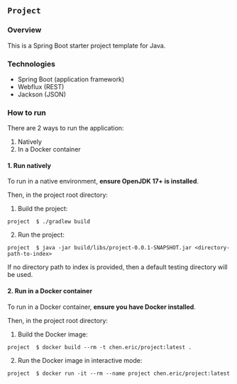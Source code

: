 ## `Project`

### Overview

This is a Spring Boot starter project template for Java. 

### Technologies

  * Spring Boot (application framework)
  * Webflux (REST)
  * Jackson (JSON)

### How to run

There are 2 ways to run the application:

1. Natively
2. In a Docker container

#### 1. Run natively

To run in a native environment, **ensure OpenJDK 17+ is installed**.

Then, in the project root directory:

1. Build the project:

```shell
project  $ ./gradlew build
```

2. Run the project:

```shell
project  $ java -jar build/libs/project-0.0.1-SNAPSHOT.jar <directory-path-to-index>
```

If no directory path to index is provided, then a default testing directory will be used.

[//]: # (3. In a browser, open http://localhost:8080/)

#### 2. Run in a Docker container

To run in a Docker container, **ensure you have Docker installed**.

Then, in the project root directory:

1. Build the Docker image:

```shell
project  $ docker build --rm -t chen.eric/project:latest .
```

2. Run the Docker image in interactive mode:

```shell
project  $ docker run -it --rm --name project chen.eric/project:latest
```

[//]: # (3. In a browser, open http://localhost:8080/)
